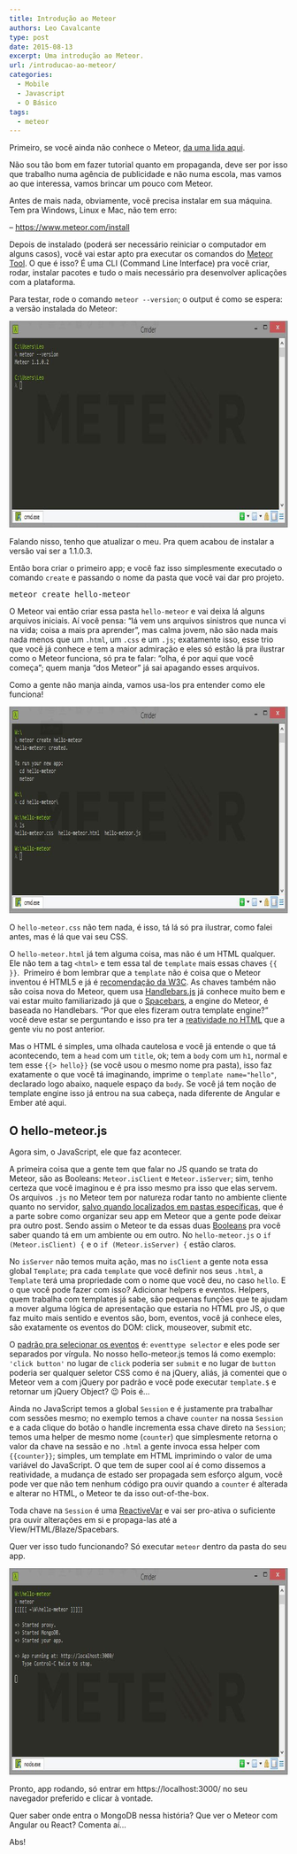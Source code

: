 ```yaml
---
title: Introdução ao Meteor
authors: Leo Cavalcante
type: post
date: 2015-08-13
excerpt: Uma introdução ao Meteor.
url: /introducao-ao-meteor/
categories:
  - Mobile
  - Javascript
  - O Básico
tags:
  - meteor
---
```


Primeiro, se você ainda não conhece o Meteor, <a href="https://tableless.com.br/apresentando-meteor/" target="_blank">da uma lida aqui</a>.

Não sou tão bom em fazer tutorial quanto em propaganda, deve ser por isso que trabalho numa agência de publicidade e não numa escola, mas vamos ao que interessa, vamos brincar um pouco com Meteor.

Antes de mais nada, obviamente, você precisa instalar em sua máquina. Tem pra Windows, Linux e Mac, não tem erro:
  
&#8211; <a href="https://www.meteor.com/install" target="_blank">https://www.meteor.com/install</a>

Depois de instalado (poderá ser necessário reiniciar o computador em alguns casos), você vai estar apto pra executar os comandos do <a href="https://www.meteor.com/tool" target="_blank">Meteor Tool</a>. O que é isso? É uma CLI (Command Line Interface) pra você criar, rodar, instalar pacotes e tudo o mais necessário pra desenvolver aplicações com a plataforma.

Para testar, rode o comando `meteor --version`; o output é como se espera: a versão instalada do Meteor:

[<img class="alignnone size-full wp-image-50696" src="https://raw.githubusercontent.com/diegoeis/tableless-static-images/master/2015/08/meter-version.jpg" alt="meter--version" width="805" height="373" />][1]

Falando nisso, tenho que atualizar o meu. Pra quem acabou de instalar a versão vai ser a 1.1.0.3.

Então bora criar o primeiro app; e você faz isso simplesmente executado o comando `create` e passando o nome da pasta que você vai dar pro projeto.

<pre class="lang-bash">meteor create hello-meteor</pre>

O Meteor vai então criar essa pasta `hello-meteor` e vai deixa lá alguns arquivos iniciais. Aí você pensa: &#8220;lá vem uns arquivos sinistros que nunca vi na vida; coisa a mais pra aprender&#8221;, mas calma jovem, não são nada mais nada menos que um `.html`, um `.css` e um `.js`; exatamente isso, esse trio que você já conhece e tem a maior admiração e eles só estão lá pra ilustrar como o Meteor funciona, só pra te falar: &#8220;olha, é por aqui que você começa&#8221;; quem manja &#8220;dos Meteor&#8221; já sai apagando esses arquivos.

Como a gente não manja ainda, vamos usa-los pra entender como ele funciona!

[<img class="alignnone size-full wp-image-50701" src="https://raw.githubusercontent.com/diegoeis/tableless-static-images/master/2015/08/hellometeor.jpg" alt="hellometeor" width="805" height="373" />][2]

O `hello-meteor.css` não tem nada, é isso, tá lá só pra ilustrar, como falei antes, mas é lá que vai seu CSS.

O `hello-meteor.html` já tem alguma coisa, mas não é um HTML qualquer. Ele não tem a tag `<html>` e tem essa tal de `template` mais essas chaves `{{ }}`.  Primeiro é bom lembrar que a `template` não é coisa que o Meteor inventou é HTML5 e já é [recomendação da W3C](https://www.w3.org/TR/html5/scripting-1.html#the-template-element). As chaves também não são coisa nova do Meteor, quem usa [Handlebars.js](https://handlebarsjs.com/) já conhece muito bem e vai estar muito familiarizado já que o [Spacebars](https://atmospherejs.com/meteor/spacebars), a engine do Meteor, é baseada no Handlebars. &#8220;Por que eles fizeram outra template engine?&#8221; você deve estar se perguntando e isso pra ter a [reatividade no HTML](https://docs.meteor.com/#/full/livehtmltemplates) que a gente viu no post anterior.

Mas o HTML é simples, uma olhada cautelosa e você já entende o que tá acontecendo, tem a `head` com um `title`, ok; tem a `body` com um `h1`, normal e tem esse `{{> hello}}` (se você usou o mesmo nome pra pasta), isso faz exatamente o que você tá imaginando, imprime o `template name="hello"`, declarado logo abaixo, naquele espaço da `body`. Se você já tem noção de template engine isso já entrou na sua cabeça, nada diferente de Angular e Ember até aqui.

## O hello-meteor.js

Agora sim, o JavaScript, ele que faz acontecer.

A primeira coisa que a gente tem que falar no JS quando se trata do Meteor, são as Booleans: `Meteor.isClient` e `Meteor.isServer`; sim, tenho certeza que você imaginou e é pra isso mesmo pra isso que elas servem. Os arquivos `.js` no Meteor tem por natureza rodar tanto no ambiente cliente quanto no servidor, <a href="https://docs.meteor.com/#/full/structuringyourapp" target="_blank">salvo quando localizados em pastas específicas</a>, que é a parte sobre como organizar seu app em Meteor que a gente pode deixar pra outro post. Sendo assim o Meteor te da essas duas <a href="https://developer.mozilla.org/en-US/docs/Web/JavaScript/Reference/Global_Objects/Boolean" target="_blank">Booleans</a> pra você saber quando tá em um ambiente ou em outro. No `hello-meteor.js` o `if (Meteor.isClient) {` e o `if (Meteor.isServer) {` estão claros.

No `isServer` não temos muita ação, mas no `isClient` a gente nota essa global `Template`; pra cada `template` que você definir nos seus `.html`, a `Template` terá uma propriedade com o nome que você deu, no caso `hello`. E o que você pode fazer com isso? Adicionar helpers e eventos. Helpers, quem trabalha com templates já sabe, são pequenas funções que te ajudam a mover alguma lógica de apresentação que estaria no HTML pro JS, o que faz muito mais sentido e eventos são, bom, eventos, você já conhece eles, são exatamente os eventos do DOM: click, mouseover, submit etc.

O <a href="https://docs.meteor.com/#/full/eventmaps" target="_blank">padrão pra selecionar os eventos</a> é: `eventtype selector` e eles pode ser separados por vírgula. No nosso hello-meteor.js temos lá como exemplo: `'click button'` no lugar de `click` poderia ser `submit` e no lugar de `button` poderia ser qualquer seletor CSS como é na jQuery, aliás, já comentei que o Meteor vem a com jQuery por padrão e você pode executar `template.$` e retornar um jQuery Object? 😉 Pois é&#8230;

Ainda no JavaScript temos a global `Session` e é justamente pra trabalhar com sessões mesmo; no exemplo temos a chave `counter` na nossa `Session` e a cada clique do botão o handle incrementa essa chave direto na `Session`; temos uma helper de mesmo nome (`counter`) que simplesmente retorna o valor da chave na sessão e no `.html` a gente invoca essa helper com `{{counter}}`; simples, um template em HTML imprimindo o valor de uma variável do JavaScript. O que tem de super cool aí é como dissemos a reatividade, a mudança de estado ser propagada sem esforço algum, você pode ver que não tem nenhum código pra ouvir quando a `counter` é alterada e alterar no HTML, o Meteor te da isso out-of-the-box.

Toda chave na `Session` é uma <a href="https://docs.meteor.com/#/full/reactivevar" target="_blank">ReactiveVar</a> e vai ser pro-ativa o suficiente pra ouvir alterações em si e propaga-las até a View/HTML/Blaze/Spacebars.

Quer ver isso tudo funcionando? Só executar `meteor` dentro da pasta do seu app.

[<img class="alignnone size-full wp-image-50707" src="https://raw.githubusercontent.com/diegoeis/tableless-static-images/master/2015/08/runnnign.jpg" alt="running" width="805" height="373" />][3]

Pronto, app rodando, só entrar em https://localhost:3000/ no seu navegador preferido e clicar à vontade.

Quer saber onde entra o MongoDB nessa história? Que ver o Meteor com Angular ou React? Comenta aí&#8230;

Abs!

 [1]: https://raw.githubusercontent.com/diegoeis/tableless-static-images/master/2015/08/meter-version.jpg
 [2]: https://raw.githubusercontent.com/diegoeis/tableless-static-images/master/2015/08/hellometeor.jpg
 [3]: https://raw.githubusercontent.com/diegoeis/tableless-static-images/master/2015/08/runnnign.jpg